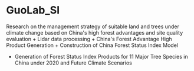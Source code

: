 # GuoLab_SI
Research on the management strategy of suitable land and trees under climate change based on China's high forest advantages and site quality evaluation
	+ Lidar data processing 
	+ China's Forest Advantage High Product Generation 
	+ Construction of China Forest Status Index Model 
  + Generation of Forest Status Index Products for 11 Major Tree Species in China under 2020 and Future Climate Scenarios
